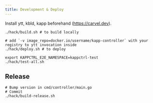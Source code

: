 ```yaml
---
title: Development & Deploy
---
```


Install ytt, kbld, kapp beforehand (https://carvel.dev).

```
./hack/build.sh # to build locally

# add `-v image_repo=docker.io/username/kapp-controller` with your registry to ytt invocation inside
./hack/deploy.sh # to deploy

export KAPPCTRL_E2E_NAMESPACE=kappctrl-test
./hack/test-all.sh
```

## Release

```
# Bump version in cmd/controller/main.go
# Commit
./hack/build-release.sh
```
